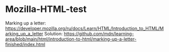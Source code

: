 # Mozilla-HTML-test
Marking up a letter: https://developer.mozilla.org/ru/docs/Learn/HTML/Introduction_to_HTML/Marking_up_a_letter
Solution: https://github.com/mdn/learning-area/blob/main/html/introduction-to-html/marking-up-a-letter-finished/index.html
